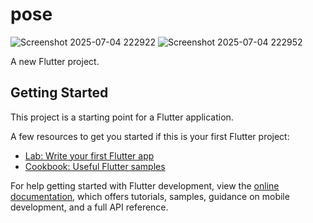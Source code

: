# pose
![Screenshot 2025-07-04 222922](https://github.com/user-attachments/assets/d361d1a7-6c62-4934-b6f0-6519682c87d8) ![Screenshot 2025-07-04 222952](https://github.com/user-attachments/assets/b9d412b3-9e8f-4a5c-8975-bb044df281c2)

A new Flutter project.

## Getting Started

This project is a starting point for a Flutter application.

A few resources to get you started if this is your first Flutter project:

- [Lab: Write your first Flutter app](https://docs.flutter.dev/get-started/codelab)
- [Cookbook: Useful Flutter samples](https://docs.flutter.dev/cookbook)

For help getting started with Flutter development, view the
[online documentation](https://docs.flutter.dev/), which offers tutorials,
samples, guidance on mobile development, and a full API reference.

